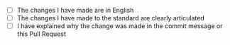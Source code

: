 - [ ] The changes I have made are in English
- [ ] The changes I have made to the standard are clearly articulated
- [ ] I have explained why the change was made in the commit message or this Pull Request
